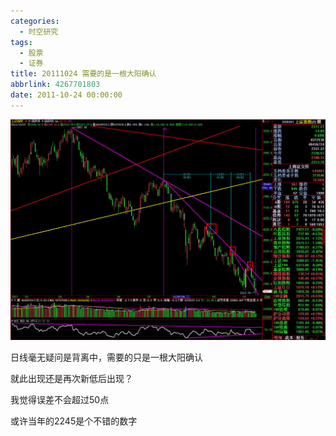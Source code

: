 ```yaml
---
categories:
  - 时空研究
tags:
  - 股票
  - 证券
title: 20111024 需要的是一根大阳确认
abbrlink: 4267701803
date: 2011-10-24 00:00:00
---
```

![20111024-0](/images/20111024-0.jpeg)

日线毫无疑问是背离中，需要的只是一根大阳确认

 

就此出现还是再次新低后出现？

 

我觉得误差不会超过50点

 

或许当年的2245是个不错的数字